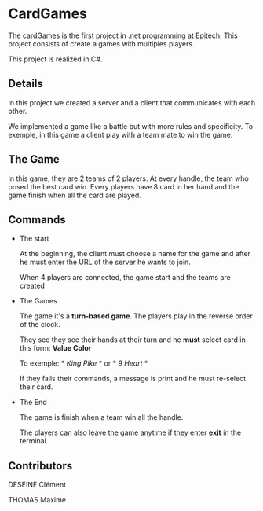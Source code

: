 # CardGames

The cardGames is the first project in .net programming at Epitech. This project consists of create a games with multiples players.

This project is realized in C#.

## Details

In this project we created a server and a client that communicates with each other. 

We implemented a game like a battle but with more rules and specificity. To exemple, in this game a client play with a team mate to win the game.

## The Game

In this game, they are 2 teams of 2 players. At every handle, the team who posed the best card win. Every players have 8 card in her hand and the game finish when all the card are played.

## Commands

* The start
  
    At the beginning, the client must choose a name for the game and after he must enter the URL of the server he wants to join.

    When 4 players are connected, the game start and the teams are created

* The Games

    The game it's a **turn-based game**. The players play in the reverse order of the clock.

    They see they see their hands at their turn and he **must** select card in this form:  **Value Color**
    
    To exemple:  * *King Pike* * or * *9 Heart* *

    If they fails their commands, a message is print and he must re-select their card.

* The End
    
    The game is finish when a team win all the handle.
    
    The players can also leave the game anytime if they enter **exit** in the terminal.


## Contributors

DESEINE Clément

THOMAS  Maxime
